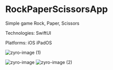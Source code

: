 # RockPaperScissorsApp

Simple game Rock, Paper, Scissors

Technologies:
SwiftUI

Platforms:
iOS
iPadOS



![zyro-image (1)](https://github.com/yasarkilicx34/RockPaperScissorsApp/assets/83876748/3cc65549-aac0-4611-b08c-9918345b5440)

![zyro-image](https://github.com/yasarkilicx34/RockPaperScissorsApp/assets/83876748/d1ffc567-5249-4271-94fc-b45d85764863)
![zyro-image (2)](https://github.com/yasarkilicx34/RockPaperScissorsApp/assets/83876748/4931a9f0-4462-497a-9bd9-e63c29bfcf49)

